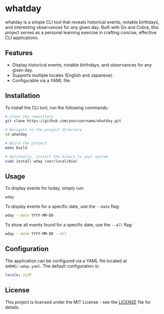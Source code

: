 # whatday

whatday is a simple CLI tool that reveals historical events, notable birthdays, and interesting observances for any given day. Built with Go and Cobra, this project serves as a personal learning exercise in crafting concise, effective CLI applications.

## Features
- Display historical events, notable birthdays, and observances for any given day.
- Supports multiple locales (English and Japanese).
- Configurable via a YAML file.

## Installation

To install the CLI tool, run the following commands:

```sh
# Clone the repository
git clone https://github.com/yourusername/whatday.git

# Navigate to the project directory
cd whatday

# Build the project
make build

# Optionally, install the binary to your system
sudo install wday /usr/local/bin/
```

## Usage

To display events for today, simply run:

```sh
wday
```

To display events for a specific date, use the `--date` flag:

```sh
wday --date YYYY-MM-DD
```

To show all events found for a specific date, use the `--all` flag:

```sh
wday --date YYYY-MM-DD --all
```

## Configuration

The application can be configured via a YAML file located at `$HOME/.wday.yaml`. The default configuration is:

```yaml
locale: JaJP
```

## License

This project is licensed under the MIT License - see the [LICENSE](LICENSE) file for details.

